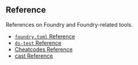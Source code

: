 ## Reference

References on Foundry and Foundry-related tools.

- [`foundry.toml` Reference](./config.md)
- [`ds-test` Reference](./ds-test.md)
- [Cheatcodes Reference](./cheatcodes.md)
- [cast Reference](./cast.md)
